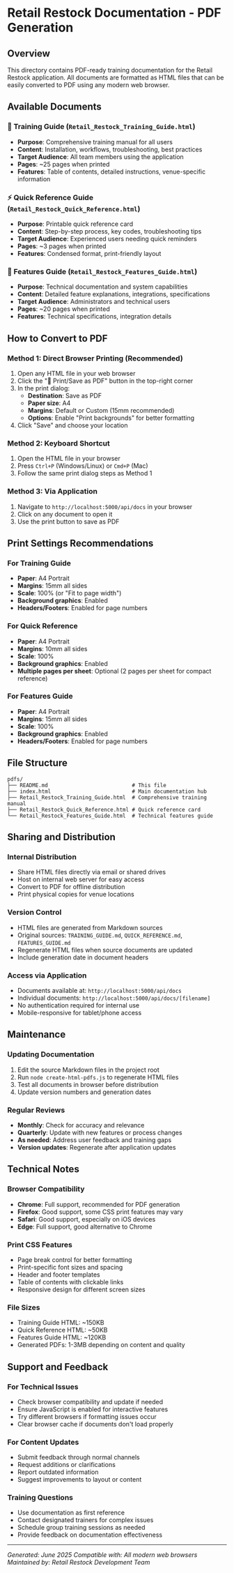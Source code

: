 # Retail Restock Documentation - PDF Generation

## Overview

This directory contains PDF-ready training documentation for the Retail Restock application. All documents are formatted as HTML files that can be easily converted to PDF using any modern web browser.

## Available Documents

### 📖 Training Guide (`Retail_Restock_Training_Guide.html`)
- **Purpose**: Comprehensive training manual for all users
- **Content**: Installation, workflows, troubleshooting, best practices
- **Target Audience**: All team members using the application
- **Pages**: ~25 pages when printed
- **Features**: Table of contents, detailed instructions, venue-specific information

### ⚡ Quick Reference Guide (`Retail_Restock_Quick_Reference.html`)
- **Purpose**: Printable quick reference card
- **Content**: Step-by-step process, key codes, troubleshooting tips
- **Target Audience**: Experienced users needing quick reminders
- **Pages**: ~3 pages when printed
- **Features**: Condensed format, print-friendly layout

### 🔧 Features Guide (`Retail_Restock_Features_Guide.html`)
- **Purpose**: Technical documentation and system capabilities
- **Content**: Detailed feature explanations, integrations, specifications
- **Target Audience**: Administrators and technical users
- **Pages**: ~20 pages when printed
- **Features**: Technical specifications, integration details

## How to Convert to PDF

### Method 1: Direct Browser Printing (Recommended)
1. Open any HTML file in your web browser
2. Click the "📄 Print/Save as PDF" button in the top-right corner
3. In the print dialog:
   - **Destination**: Save as PDF
   - **Paper size**: A4
   - **Margins**: Default or Custom (15mm recommended)
   - **Options**: Enable "Print backgrounds" for better formatting
4. Click "Save" and choose your location

### Method 2: Keyboard Shortcut
1. Open the HTML file in your browser
2. Press `Ctrl+P` (Windows/Linux) or `Cmd+P` (Mac)
3. Follow the same print dialog steps as Method 1

### Method 3: Via Application
1. Navigate to `http://localhost:5000/api/docs` in your browser
2. Click on any document to open it
3. Use the print button to save as PDF

## Print Settings Recommendations

### For Training Guide
- **Paper**: A4 Portrait
- **Margins**: 15mm all sides
- **Scale**: 100% (or "Fit to page width")
- **Background graphics**: Enabled
- **Headers/Footers**: Enabled for page numbers

### For Quick Reference
- **Paper**: A4 Portrait
- **Margins**: 10mm all sides
- **Scale**: 100%
- **Background graphics**: Enabled
- **Multiple pages per sheet**: Optional (2 pages per sheet for compact reference)

### For Features Guide
- **Paper**: A4 Portrait
- **Margins**: 15mm all sides
- **Scale**: 100%
- **Background graphics**: Enabled
- **Headers/Footers**: Enabled for page numbers

## File Structure

```
pdfs/
├── README.md                           # This file
├── index.html                          # Main documentation hub
├── Retail_Restock_Training_Guide.html  # Comprehensive training manual
├── Retail_Restock_Quick_Reference.html # Quick reference card
└── Retail_Restock_Features_Guide.html  # Technical features guide
```

## Sharing and Distribution

### Internal Distribution
- Share HTML files directly via email or shared drives
- Host on internal web server for easy access
- Convert to PDF for offline distribution
- Print physical copies for venue locations

### Version Control
- HTML files are generated from Markdown sources
- Original sources: `TRAINING_GUIDE.md`, `QUICK_REFERENCE.md`, `FEATURES_GUIDE.md`
- Regenerate HTML files when source documents are updated
- Include generation date in document headers

### Access via Application
- Documents available at: `http://localhost:5000/api/docs`
- Individual documents: `http://localhost:5000/api/docs/[filename]`
- No authentication required for internal use
- Mobile-responsive for tablet/phone access

## Maintenance

### Updating Documentation
1. Edit the source Markdown files in the project root
2. Run `node create-html-pdfs.js` to regenerate HTML files
3. Test all documents in browser before distribution
4. Update version numbers and generation dates

### Regular Reviews
- **Monthly**: Check for accuracy and relevance
- **Quarterly**: Update with new features or process changes
- **As needed**: Address user feedback and training gaps
- **Version updates**: Regenerate after application updates

## Technical Notes

### Browser Compatibility
- **Chrome**: Full support, recommended for PDF generation
- **Firefox**: Good support, some CSS print features may vary
- **Safari**: Good support, especially on iOS devices
- **Edge**: Full support, good alternative to Chrome

### Print CSS Features
- Page break control for better formatting
- Print-specific font sizes and spacing
- Header and footer templates
- Table of contents with clickable links
- Responsive design for different screen sizes

### File Sizes
- Training Guide HTML: ~150KB
- Quick Reference HTML: ~50KB
- Features Guide HTML: ~120KB
- Generated PDFs: 1-3MB depending on content and quality

## Support and Feedback

### For Technical Issues
- Check browser compatibility and update if needed
- Ensure JavaScript is enabled for interactive features
- Try different browsers if formatting issues occur
- Clear browser cache if documents don't load properly

### For Content Updates
- Submit feedback through normal channels
- Request additions or clarifications
- Report outdated information
- Suggest improvements to layout or content

### Training Questions
- Use documentation as first reference
- Contact designated trainers for complex issues
- Schedule group training sessions as needed
- Provide feedback on documentation effectiveness

---

*Generated: June 2025*
*Compatible with: All modern web browsers*
*Maintained by: Retail Restock Development Team*